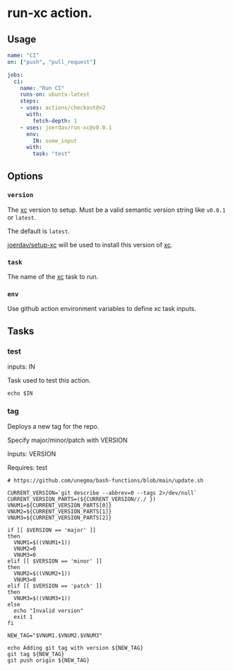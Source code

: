 # run-xc action.

## Usage

```yml
name: "CI"
on: ["push", "pull_request"]

jobs:
  ci:
    name: "Run CI"
    runs-on: ubuntu-latest
    steps:
    - uses: actions/checkout@v2
      with:
        fetch-depth: 1
    - uses: joerdav/run-xc@v0.0.1
      env:
        IN: some_input
      with:
        task: "test"
```

## Options

### `version`

The [xc](https://xcfile.dev) version to setup. Must be a valid semantic version string like `v0.0.1` or `latest`.

The default is `latest`.

[joerdav/setup-xc](https://github.com/joerdav/setup-xc) will be used to install this version of [xc](https://xcfile.dev).

### `task`

The name of the [xc](https://xcfile.dev) task to run.

### `env`

Use github action environment variables to define xc task inputs.

## Tasks

### test

inputs: IN

Task used to test this action.

```
echo $IN
```

### tag

Deploys a new tag for the repo.

Specify major/minor/patch with VERSION

Inputs: VERSION

Requires: test

```
# https://github.com/unegma/bash-functions/blob/main/update.sh

CURRENT_VERSION=`git describe --abbrev=0 --tags 2>/dev/null`
CURRENT_VERSION_PARTS=(${CURRENT_VERSION//./ })
VNUM1=${CURRENT_VERSION_PARTS[0]}
VNUM2=${CURRENT_VERSION_PARTS[1]}
VNUM3=${CURRENT_VERSION_PARTS[2]}

if [[ $VERSION == 'major' ]]
then
  VNUM1=$((VNUM1+1))
  VNUM2=0
  VNUM3=0
elif [[ $VERSION == 'minor' ]]
then
  VNUM2=$((VNUM2+1))
  VNUM3=0
elif [[ $VERSION == 'patch' ]]
then
  VNUM3=$((VNUM3+1))
else
  echo "Invalid version"
  exit 1
fi

NEW_TAG="$VNUM1.$VNUM2.$VNUM3"

echo Adding git tag with version ${NEW_TAG}
git tag ${NEW_TAG}
git push origin ${NEW_TAG}
```

